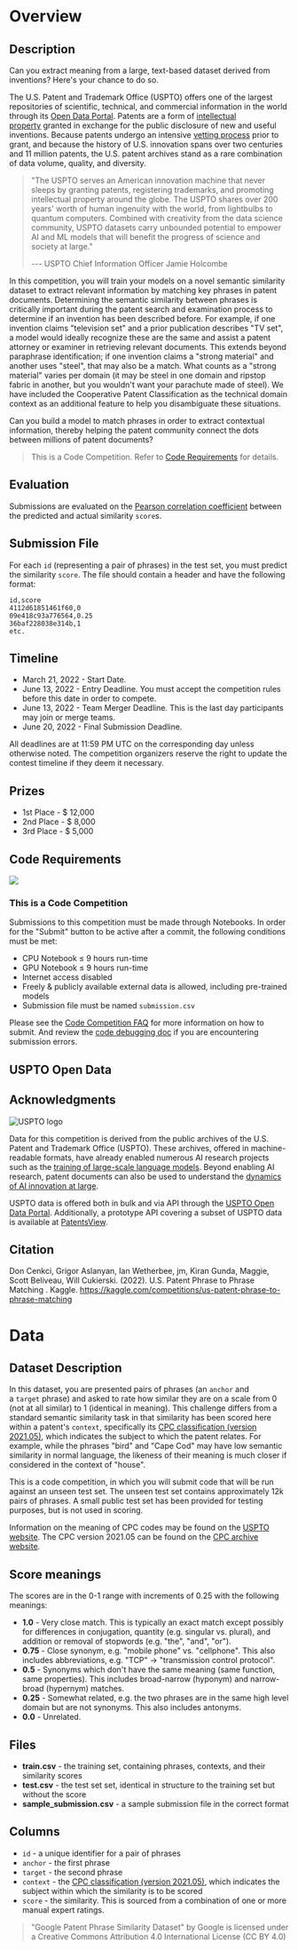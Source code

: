 # Overview

## Description

Can you extract meaning from a large, text-based dataset derived from inventions? Here's your chance to do so.

The U.S. Patent and Trademark Office (USPTO) offers one of the largest repositories of scientific, technical, and commercial information in the world through its [Open Data Portal](https://developer.uspto.gov/about-open-data). Patents are a form of [intellectual property](https://www.uspto.gov/patents/basics/general-information-patents) granted in exchange for the public disclosure of new and useful inventions. Because patents undergo an intensive [vetting process](https://www.uspto.gov/sites/default/files/documents/InventionCon2020_Understanding_the_Patent_Examination_Process.pdf) prior to grant, and because the history of U.S. innovation spans over two centuries and 11 million patents, the U.S. patent archives stand as a rare combination of data volume, quality, and diversity.

> "The USPTO serves an American innovation machine that never sleeps by granting patents, registering trademarks, and promoting intellectual property around the globe. The USPTO shares over 200 years' worth of human ingenuity with the world, from lightbulbs to quantum computers. Combined with creativity from the data science community, USPTO datasets carry unbounded potential to empower AI and ML models that will benefit the progress of science and society at large."
>
> --- USPTO Chief Information Officer Jamie Holcombe

In this competition, you will train your models on a novel semantic similarity dataset to extract relevant information by matching key phrases in patent documents. Determining the semantic similarity between phrases is critically important during the patent search and examination process to determine if an invention has been described before. For example, if one invention claims "television set" and a prior publication describes "TV set", a model would ideally recognize these are the same and assist a patent attorney or examiner in retrieving relevant documents. This extends beyond paraphrase identification; if one invention claims a "strong material" and another uses "steel", that may also be a match. What counts as a "strong material" varies per domain (it may be steel in one domain and ripstop fabric in another, but you wouldn't want your parachute made of steel). We have included the Cooperative Patent Classification as the technical domain context as an additional feature to help you disambiguate these situations.

Can you build a model to match phrases in order to extract contextual information, thereby helping the patent community connect the dots between millions of patent documents?

> This is a Code Competition. Refer to [Code Requirements](https://www.kaggle.com/c/us-patent-phrase-to-phrase-matching/overview/code-requirements) for details.

## Evaluation

Submissions are evaluated on the [Pearson correlation coefficient](https://en.wikipedia.org/wiki/Pearson_correlation_coefficient) between the predicted and actual similarity `score`s.

## Submission File

For each `id` (representing a pair of phrases) in the test set, you must predict the similarity `score`. The file should contain a header and have the following format:

```
id,score
4112d61851461f60,0
09e418c93a776564,0.25
36baf228038e314b,1
etc.

```

## Timeline

- March 21, 2022 - Start Date.
- June 13, 2022 - Entry Deadline. You must accept the competition rules before this date in order to compete.
- June 13, 2022 - Team Merger Deadline. This is the last day participants may join or merge teams.
- June 20, 2022 - Final Submission Deadline.

All deadlines are at 11:59 PM UTC on the corresponding day unless otherwise noted. The competition organizers reserve the right to update the contest timeline if they deem it necessary.

## Prizes

- 1st Place - $ 12,000
- 2nd Place - $ 8,000
- 3rd Place - $ 5,000

## Code Requirements

![](https://storage.googleapis.com/kaggle-media/competitions/general/Kerneler-white-desc2_transparent.png)

### This is a Code Competition

Submissions to this competition must be made through Notebooks. In order for the "Submit" button to be active after a commit, the following conditions must be met:

- CPU Notebook ≤ 9 hours run-time
- GPU Notebook ≤ 9 hours run-time
- Internet access disabled
- Freely & publicly available external data is allowed, including pre-trained models
- Submission file must be named `submission.csv`

Please see the [Code Competition FAQ](https://www.kaggle.com/docs/competitions#notebooks-only-FAQ) for more information on how to submit. And review the [code debugging doc](https://www.kaggle.com/code-competition-debugging) if you are encountering submission errors.

## USPTO Open Data

## Acknowledgments

![USPTO logo](https://www.uspto.gov/profiles/uspto_gov/themes/uspto/images/USPTO-logo-RGB-stacked-1200px.png)

Data for this competition is derived from the public archives of the U.S. Patent and Trademark Office (USPTO). These archives, offered in machine-readable formats, have already enabled numerous AI research projects such as the [training of large-scale language models](https://arxiv.org/abs/2101.00027). Beyond enabling AI research, patent documents can also be used to understand the [dynamics of AI innovation at large](https://www.uspto.gov/ip-policy/economic-research/research-datasets/artificial-intelligence-patent-dataset).

USPTO data is offered both in bulk and via API through the [USPTO Open Data Portal](https://developer.uspto.gov/). Additionally, a prototype API covering a subset of USPTO data is available at [PatentsView](https://patentsview.org/apis/purpose).

## Citation

Don Cenkci, Grigor Aslanyan, Ian Wetherbee, jm, Kiran Gunda, Maggie, Scott Beliveau, Will Cukierski. (2022). U.S. Patent Phrase to Phrase Matching . Kaggle. https://kaggle.com/competitions/us-patent-phrase-to-phrase-matching


# Data

## Dataset Description

In this dataset, you are presented pairs of phrases (an `anchor` and a `target` phrase) and asked to rate how similar they are on a scale from 0 (not at all similar) to 1 (identical in meaning). This challenge differs from a standard semantic similarity task in that similarity has been scored here within a patent's `context`, specifically its [CPC classification (version 2021.05)](https://en.wikipedia.org/wiki/Cooperative_Patent_Classification), which indicates the subject to which the patent relates. For example, while the phrases "bird" and "Cape Cod" may have low semantic similarity in normal language, the likeness of their meaning is much closer if considered in the context of "house".

This is a code competition, in which you will submit code that will be run against an unseen test set. The unseen test set contains approximately 12k pairs of phrases. A small public test set has been provided for testing purposes, but is not used in scoring.

Information on the meaning of CPC codes may be found on the [USPTO website](https://www.uspto.gov/web/patents/classification/cpc/html/cpc.html). The CPC version 2021.05 can be found on the [CPC archive website](https://www.cooperativepatentclassification.org/Archive).

## Score meanings

The scores are in the 0-1 range with increments of 0.25 with the following meanings:

- **1.0** - Very close match. This is typically an exact match except possibly for differences in conjugation, quantity (e.g. singular vs. plural), and addition or removal of stopwords (e.g. "the", "and", "or").
- **0.75** - Close synonym, e.g. "mobile phone" vs. "cellphone". This also includes abbreviations, e.g. "TCP" -> "transmission control protocol".
- **0.5** - Synonyms which don't have the same meaning (same function, same properties). This includes broad-narrow (hyponym) and narrow-broad (hypernym) matches.
- **0.25** - Somewhat related, e.g. the two phrases are in the same high level domain but are not synonyms. This also includes antonyms.
- **0.0** - Unrelated.

Files
-----

- **train.csv** - the training set, containing phrases, contexts, and their similarity scores
- **test.csv** - the test set set, identical in structure to the training set but without the score
- **sample_submission.csv** - a sample submission file in the correct format

Columns
-------

- `id` - a unique identifier for a pair of phrases
- `anchor` - the first phrase
- `target` - the second phrase
- `context` - the [CPC classification (version 2021.05)](https://en.wikipedia.org/wiki/Cooperative_Patent_Classification), which indicates the subject within which the similarity is to be scored
- `score` - the similarity. This is sourced from a combination of one or more manual expert ratings.

> "Google Patent Phrase Similarity Dataset" by Google is licensed under a Creative Commons Attribution 4.0 International License (CC BY 4.0)